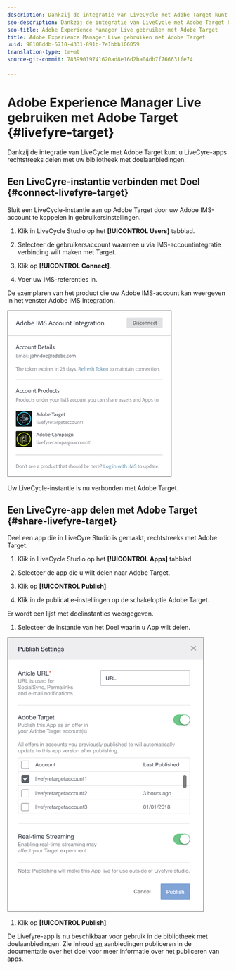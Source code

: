 ```yaml
---
description: Dankzij de integratie van LiveCycle met Adobe Target kunt u LiveCyre-apps rechtstreeks delen met uw bibliotheek met doelaanbiedingen.
seo-description: Dankzij de integratie van LiveCycle met Adobe Target kunt u LiveCyre-apps rechtstreeks delen met uw bibliotheek met doelaanbiedingen.
seo-title: Adobe Experience Manager Live gebruiken met Adobe Target
title: Adobe Experience Manager Live gebruiken met Adobe Target
uuid: 98108ddb-5710-4331-891b-7e1bbb106059
translation-type: tm+mt
source-git-commit: 78399019741620ad8e16d2ba04db7f766631fe74

---
```


# Adobe Experience Manager Live gebruiken met Adobe Target {#livefyre-target}

Dankzij de integratie van LiveCycle met Adobe Target kunt u LiveCyre-apps rechtstreeks delen met uw bibliotheek met doelaanbiedingen.

## Een LiveCyre-instantie verbinden met Doel {#connect-livefyre-target}

Sluit een LiveCycle-instantie aan op Adobe Target door uw Adobe IMS-account te koppelen in gebruikersinstellingen.

1. Klik in LiveCycle Studio op het **[!UICONTROL Users]** tabblad.

1. Selecteer de gebruikersaccount waarmee u via IMS-accountintegratie verbinding wilt maken met Target.

1. Klik op **[!UICONTROL Connect]**.

1. Voer uw IMS-referenties in.

De exemplaren van het product die uw Adobe IMS-account kan weergeven in het venster Adobe IMS Integration.

![](assets/livefyre-target-connect.png)

Uw LiveCycle-instantie is nu verbonden met Adobe Target.

## Een LiveCyre-app delen met Adobe Target {#share-livefyre-target}

Deel een app die in LiveCyre Studio is gemaakt, rechtstreeks met Adobe Target.

1. Klik in LiveCycle Studio op het **[!UICONTROL Apps]** tabblad.

1. Selecteer de app die u wilt delen naar Adobe Target.

1. Klik op **[!UICONTROL Publish]**.

1. Klik in de publicatie-instellingen op de schakeloptie Adobe Target.

Er wordt een lijst met doelinstanties weergegeven.

1. Selecteer de instantie van het Doel waarin u App wilt delen.

![](assets/livefyre-target-publish.png)

1. Klik op  **[!UICONTROL Publish]**.

De Livefyre-app is nu beschikbaar voor gebruik in de bibliotheek met doelaanbiedingen. Zie Inhoud [en](/help/using/c-library/t-publish-content.md) aanbiedingen [](https://marketing.adobe.com/resources/help/en_US/target/target/c_manage_content.html) publiceren in de documentatie over het doel voor meer informatie over het publiceren van apps.